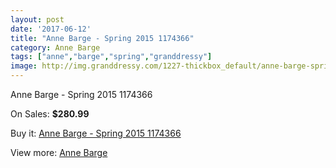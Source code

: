 ```yaml
---
layout: post
date: '2017-06-12'
title: "Anne Barge - Spring 2015 1174366"
category: Anne Barge
tags: ["anne","barge","spring","granddressy"]
image: http://img.granddressy.com/1227-thickbox_default/anne-barge-spring-2015-1174366.jpg
---
```

Anne Barge - Spring 2015 1174366

On Sales: **$280.99**
<a href="https://www.granddressy.com/en/anne-barge/930-anne-barge-spring-2015-1174366.html"><amp-img layout="responsive" width="600" height="600" src="//img.granddressy.com/1227-thickbox_default/anne-barge-spring-2015-1174366.jpg" alt="Anne Barge - Spring 2015 1174366 0" /></a>

Buy it: [Anne Barge - Spring 2015 1174366](https://www.granddressy.com/en/anne-barge/930-anne-barge-spring-2015-1174366.html "Anne Barge - Spring 2015 1174366")

View more: [Anne Barge](https://www.granddressy.com/en/55-anne-barge "Anne Barge")